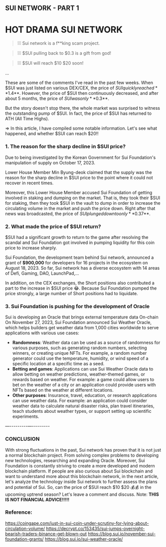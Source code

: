 ## SUI NETWORK - PART 1

# HOT DRAMA SUI NETWORK

> ❕❕❕ Sui network is a f**king scam project.

> ❕❕❕ $SUI pulling back to $0.3 is a gift from god!

> ❕❕❕ $SUI will reach $10 $20 soon!

...

These are some of the comments I've read in the past few weeks.
When $SUI was just listed on various DEX/CEX, the price of $SUI quickly reached **$1.4**.
However, the price of $SUI then continuously decreased, and after about 5 months, the price of $SUI was only **$0.3**.

But the story doesn't stop there, the whole market was surprised to witness the outstanding pump of $SUI. In fact, the price of $SUI has returned to ATH (All Time Highs).

=> In this article, I have compiled some notable information. Let's see what happened, and whether $SUI can reach $20!!

### 1. The reason for the sharp decline in $SUI price?

Due to being investigated by the Korean Government for Sui Foundation's manipulation of supply on October 17, 2023.

Lower House Member Min Byung-deok claimed that the supply was the reason for the sharp decline in $SUI price to the point where it could not recover in recent times.

Moreover, this Lower House Member accused Sui Foundation of getting involved in staking and dumping on the market. That is, they took their $SUI for staking, then they took $SUI in the vault to dump in order to increase the circulating volume in the market and push the price down.
Right after that news was broadcasted, the price of $SUI plunged down to only **$0.37**.


### 2. What made the price of $SUI return?

$SUI had a significant growth to return to the game after resolving the scandal and Sui Foundation got involved in pumping liquidity for this coin price to increase sharply.

Sui Foundation, the development team behind Sui network, announced a grant of **$900,000** for developers for 16 projects in the ecosystem on August 18, 2023. So far, Sui network has a diverse ecosystem with 14 areas of Defi, Gaming, DAO, LaunchPad,...

In addition, on the CEX exchanges, the Short positions also contributed a part to the increase in $SUI price 😂. Because Sui Foundation pumped the price strongly, a large number of Short positions had to liquidate.


### 3. Sui Foundation is pushing for the development of Oracle

Sui is developing an Oracle that brings external temperature data On-chain
On November 27, 2023, Sui Foundation announced Sui Weather Oracle, which helps builders get weather data from 1,000 cities worldwide to serve applications with various use cases:
- **Randomness**: Weather data can be used as a source of randomness for various purposes, such as generating random numbers, selecting winners, or creating unique NFTs. For example, a random number generator could use the temperature, humidity, or wind speed of a specific location at a specific time as a seed.
- **Betting and games**: Applications can use Sui Weather Oracle data to allow betting on weather predictions, weather-themed games, or rewards based on weather. For example: a game could allow users to bet on the weather of a city or an application could provide users with NFTs based on the weather at different locations.
- **Other purposes**: Insurance, travel, education, or research applications can use weather data. For example: an application could consider weather data to calculate natural disaster risks, plan travel itineraries, teach students about weather types, or support setting up scientific experiments.

—---------—---------

### CONCLUSION

With strong fluctuations in the past, Sui network has proven that it is not just a normal blockchain project. From solving complex problems to developing new technologies, researching and expanding Oracle.
Moreover, Sui Foundation is constantly striving to create a more developed and modern blockchain platform.
If people are also curious about Sui blockchain and want to understand more about this blockchain network, in the next article, let's analyze the technology inside Sui network to further assess the plans and potential of Sui.
So, can the price of $SUI reach $10 $20 💰💰 in the upcoming uptrend season? Let's leave a comment and discuss.
Note: **THIS IS NOT FINANCIAL ADVICE!!!!!**



### Reference:

https://coingape.com/just-in-sui-coin-under-scrutiny-for-lying-about-circulation-volume/
https://decrypt.co/153435/sui-jumps-overnight-bearish-traders-binance-get-blown-out
https://blog.sui.io/november-sui-foundation-grants/
https://blog.sui.io/sui-weather-oracle/
